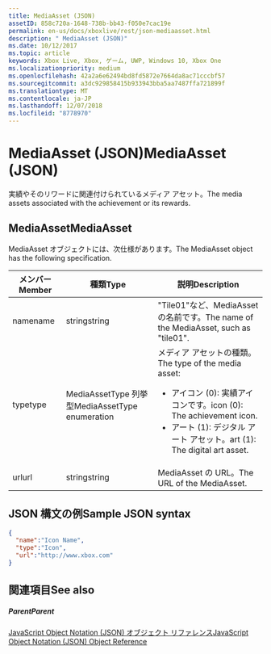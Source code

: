```yaml
---
title: MediaAsset (JSON)
assetID: 858c720a-1648-738b-bb43-f050e7cac19e
permalink: en-us/docs/xboxlive/rest/json-mediaasset.html
description: " MediaAsset (JSON)"
ms.date: 10/12/2017
ms.topic: article
keywords: Xbox Live, Xbox, ゲーム, UWP, Windows 10, Xbox One
ms.localizationpriority: medium
ms.openlocfilehash: 42a2a6e62494bd8fd5872e7664da8ac71cccbf57
ms.sourcegitcommit: a3dc929858415b933943bba5aa7487ffa721899f
ms.translationtype: MT
ms.contentlocale: ja-JP
ms.lasthandoff: 12/07/2018
ms.locfileid: "8778970"
---
```

# <a name="mediaasset-json"></a><span data-ttu-id="9f0a6-104">MediaAsset (JSON)</span><span class="sxs-lookup"><span data-stu-id="9f0a6-104">MediaAsset (JSON)</span></span>
<span data-ttu-id="9f0a6-105">実績やそのリワードに関連付けられているメディア アセット。</span><span class="sxs-lookup"><span data-stu-id="9f0a6-105">The media assets associated with the achievement or its rewards.</span></span>
<a id="ID4EN"></a>


## <a name="mediaasset"></a><span data-ttu-id="9f0a6-106">MediaAsset</span><span class="sxs-lookup"><span data-stu-id="9f0a6-106">MediaAsset</span></span>

<span data-ttu-id="9f0a6-107">MediaAsset オブジェクトには、次仕様があります。</span><span class="sxs-lookup"><span data-stu-id="9f0a6-107">The MediaAsset object has the following specification.</span></span>

| <span data-ttu-id="9f0a6-108">メンバー</span><span class="sxs-lookup"><span data-stu-id="9f0a6-108">Member</span></span>| <span data-ttu-id="9f0a6-109">種類</span><span class="sxs-lookup"><span data-stu-id="9f0a6-109">Type</span></span>| <span data-ttu-id="9f0a6-110">説明</span><span class="sxs-lookup"><span data-stu-id="9f0a6-110">Description</span></span>|
| --- | --- | --- |
| <span data-ttu-id="9f0a6-111">name</span><span class="sxs-lookup"><span data-stu-id="9f0a6-111">name</span></span>| <span data-ttu-id="9f0a6-112">string</span><span class="sxs-lookup"><span data-stu-id="9f0a6-112">string</span></span>| <span data-ttu-id="9f0a6-113">"Tile01"など、MediaAsset の名前です。</span><span class="sxs-lookup"><span data-stu-id="9f0a6-113">The name of the MediaAsset, such as "tile01".</span></span>|
| <span data-ttu-id="9f0a6-114">type</span><span class="sxs-lookup"><span data-stu-id="9f0a6-114">type</span></span>| <span data-ttu-id="9f0a6-115">MediaAssetType 列挙型</span><span class="sxs-lookup"><span data-stu-id="9f0a6-115">MediaAssetType enumeration</span></span>| <span data-ttu-id="9f0a6-116">メディア アセットの種類。</span><span class="sxs-lookup"><span data-stu-id="9f0a6-116">The type of the media asset:</span></span> <ul><li><span data-ttu-id="9f0a6-117">アイコン (0): 実績アイコンです。</span><span class="sxs-lookup"><span data-stu-id="9f0a6-117">icon (0): The achievement icon.</span></span></li><li><span data-ttu-id="9f0a6-118">アート (1): デジタル アート アセット。</span><span class="sxs-lookup"><span data-stu-id="9f0a6-118">art (1): The digital art asset.</span></span></li></ul> | 
| <span data-ttu-id="9f0a6-119">url</span><span class="sxs-lookup"><span data-stu-id="9f0a6-119">url</span></span>| <span data-ttu-id="9f0a6-120">string</span><span class="sxs-lookup"><span data-stu-id="9f0a6-120">string</span></span>| <span data-ttu-id="9f0a6-121">MediaAsset の URL。</span><span class="sxs-lookup"><span data-stu-id="9f0a6-121">The URL of the MediaAsset.</span></span>|

<a id="ID4EFC"></a>


## <a name="sample-json-syntax"></a><span data-ttu-id="9f0a6-122">JSON 構文の例</span><span class="sxs-lookup"><span data-stu-id="9f0a6-122">Sample JSON syntax</span></span>


```json
{
  "name":"Icon Name",
  "type":"Icon",
  "url":"http://www.xbox.com"
}

```


<a id="ID4EOC"></a>


## <a name="see-also"></a><span data-ttu-id="9f0a6-123">関連項目</span><span class="sxs-lookup"><span data-stu-id="9f0a6-123">See also</span></span>

<a id="ID4EQC"></a>


##### <a name="parent"></a><span data-ttu-id="9f0a6-124">Parent</span><span class="sxs-lookup"><span data-stu-id="9f0a6-124">Parent</span></span>

[<span data-ttu-id="9f0a6-125">JavaScript Object Notation (JSON) オブジェクト リファレンス</span><span class="sxs-lookup"><span data-stu-id="9f0a6-125">JavaScript Object Notation (JSON) Object Reference</span></span>](atoc-xboxlivews-reference-json.md)
